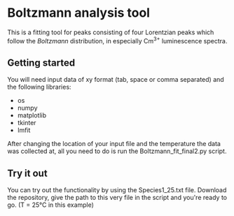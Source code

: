 # Boltzmann analysis tool
This is a fitting tool for peaks consisting of four Lorentzian peaks which follow the *Boltzmann* distribution,
in especially Cm<sup>3+</sup> luminescence spectra.
## Getting started
You will need input data of xy format (tab, space or comma separated) and the following libraries:
* os
* numpy
* matplotlib
* tkinter
* lmfit

After changing the location of your input file and the temperature the data was collected at,
all you need to do is run the Boltzmann_fit_final2.py script.
## Try it out
You can try out the functionality by using the Species1_25.txt file. Download the repository,
give the path to this very file in the script and you're ready to go. (T = 25°C in this example)